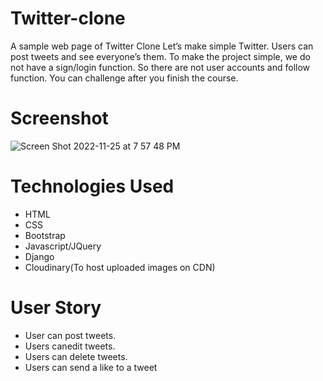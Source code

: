 
# Twitter-clone
A sample web page of Twitter Clone Let’s make simple Twitter. Users can post tweets and see everyone’s them. To make the project simple, we do not have a sign/login function. So there are not user accounts and follow function. You can challenge after you finish the course.
# Screenshot
![Screen Shot 2022-11-25 at 7 57 48 PM](https://user-images.githubusercontent.com/114040943/204068073-4779511f-6fe3-4c2d-8c08-968ea5cc149d.png)

# Technologies Used
* HTML
* CSS
* Bootstrap
* Javascript/JQuery
* Django
* Cloudinary(To host uploaded images on CDN)
# User Story
* User can post tweets.
* Users canedit tweets.
* Users can delete tweets.
* Users can send a like to a tweet
